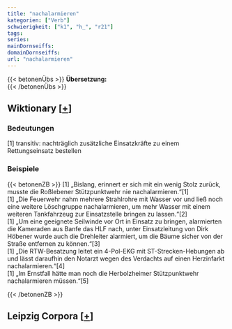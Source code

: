 ```yaml
---
title: "nachalarmieren"
kategorien: ["Verb"]
schwierigkeit: ["k1", "h_", "r21"]
tags:
series:
mainDornseiffs:
domainDornseiffs:
url: "nachalarmieren"
---
```


{{< betonenÜbs >}}
**Übersetzung:**  
{{< /betonenÜbs >}}

## Wiktionary [[+](https://de.wiktionary.org/wiki/nachalarmieren)]

### Bedeutungen
[1] transitiv: nachträglich zusätzliche Einsatzkräfte zu einem Rettungseinsatz bestellen  

### Beispiele
{{< betonenZB >}}
[1] „Bislang, erinnert er sich mit ein wenig Stolz zurück, musste die Roßlebener Stützpunktwehr nie nachalarmieren.“[1]  
[1] „Die Feuerwehr nahm mehrere Strahlrohre mit Wasser vor und ließ noch eine weitere Löschgruppe nachalarmieren, um mehr Wasser mit einem weiteren Tankfahrzeug zur Einsatzstelle bringen zu lassen.“[2]  
[1] „Um eine geeignete Seilwinde vor Ort in Einsatz zu bringen, alarmierten die Kameraden aus Banfe das HLF nach, unter Einsatzleitung von Dirk Höbener wurde auch die Drehleiter alarmiert, um die Bäume sicher von der Straße entfernen zu können.“[3]  
[1] „Die RTW-Besatzung leitet ein 4-Pol-EKG mit ST-Strecken-Hebungen ab und lässt daraufhin den Notarzt wegen des Verdachts auf einen Herzinfarkt nachalarmieren.“[4]  
[1] „Im Ernstfall hätte man noch die Herbolzheimer Stützpunktwehr nachalarmieren müssen.“[5]  

{{< /betonenZB >}}

## Leipzig Corpora [[+](https://corpora.uni-leipzig.de/en/res?word=nachalarmieren&corpusId=deu_newscrawl-public_2018)]

